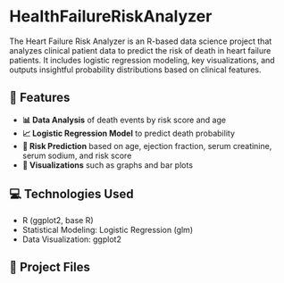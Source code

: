# HealthFailureRiskAnalyzer
The Heart Failure Risk Analyzer is an R-based data science project that analyzes clinical patient data to predict the risk of death in heart failure patients. It includes logistic regression modeling, key visualizations, and outputs insightful probability distributions based on clinical features.

## 🚀 Features
- **📊 Data Analysis** of death events by risk score and age
- **📈 Logistic Regression Model** to predict death probability
- **🧠 Risk Prediction** based on age, ejection fraction, serum creatinine, serum sodium, and risk score
- **🎨 Visualizations** such as graphs and bar plots

## 💻 Technologies Used
- R (ggplot2, base R)
- Statistical Modeling: Logistic Regression (glm)
- Data Visualization: ggplot2

## 📁 Project Files
